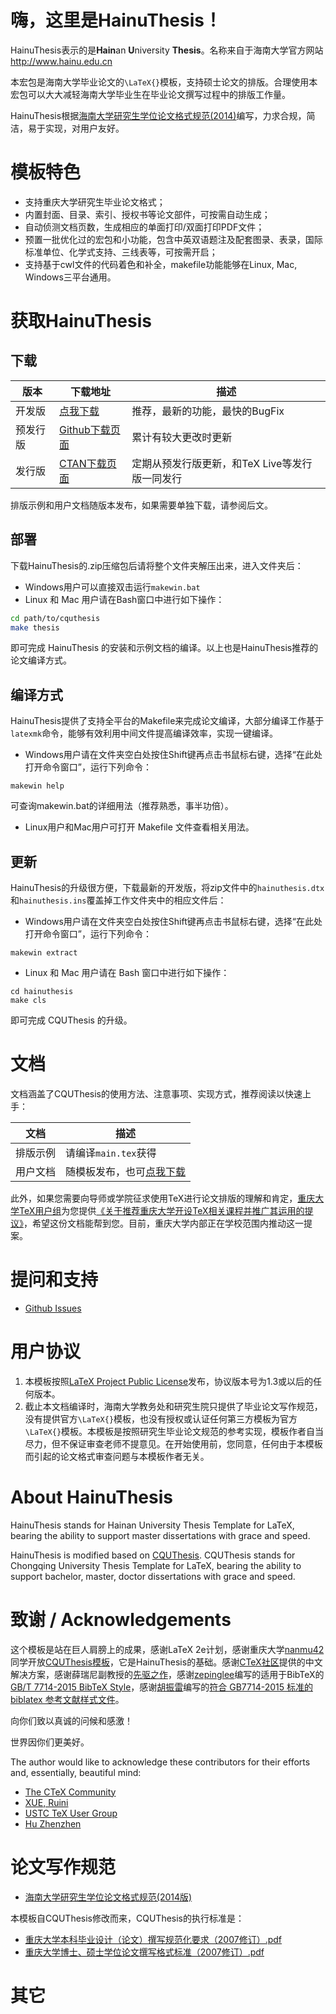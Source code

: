 # 嗨，这里是HainuThesis！

<!--
[![CTAN release](https://img.shields.io/ctan/v/cquthesis.svg?label=CTAN)](https://www.ctan.org/pkg/cquthesis)
[![GitHub release](https://img.shields.io/github/release/nanmu42/cquthesis.svg?label=Github)](https://github.com/nanmu42/CQUThesis/releases/latest)
[![GitHub commits](https://img.shields.io/github/commits-since/nanmu42/CQUThesis/v1.16.svg)](https://github.com/nanmu42/CQUThesis/commits/master)
[![DOI](https://zenodo.org/badge/58866503.svg)](https://zenodo.org/badge/latestdoi/58866503)
-->

HainuThesis表示的是**Hain**an **U**niversity **Thesis**。名称来自于海南大学官方网站<http://www.hainu.edu.cn>

本宏包是海南大学毕业论文的`\LaTeX{}`模板，支持硕士论文的排版。合理使用本宏包可以大大减轻海南大学毕业生在毕业论文撰写过程中的排版工作量。
	
HainuThesis根据[海南大学研究生学位论文格式规范(2014)](http://www.hainu.edu.cn/stm/law/2015127/10405391.shtml#1)编写，力求合规，简洁，易于实现，对用户友好。

# 模板特色

* 支持重庆大学研究生毕业论文格式；
* 内置封面、目录、索引、授权书等论文部件，可按需自动生成；
* 自动侦测文档页数，生成相应的单面打印/双面打印PDF文件；
* 预置一批优化过的宏包和小功能，包含中英双语题注及配套图录、表录，国际标准单位、化学式支持、三线表等，可按需开启；
* 支持基于cwl文件的代码着色和补全，makefile功能能够在Linux, Mac, Windows三平台通用。


# 获取HainuThesis

## 下载

版本	|	下载地址	|	描述
---	|	---		|	---
开发版	|[点我下载](https://github.com/irhawks/hainuthesis/zipball/hainu-dev)	|	推荐，最新的功能，最快的BugFix
预发行版 | [Github下载页面](https://github.com/irhawks/HainuThesis/releases) | 累计有较大更改时更新
发行版	|[CTAN下载页面](https://www.ctan.org/pkg/hainuthesis)|	定期从预发行版更新，和TeX Live等发行版一同发行

排版示例和用户文档随版本发布，如果需要单独下载，请参阅后文。

## 部署

下载HainuThesis的.zip压缩包后请将整个文件夹解压出来，进入文件夹后：

* Windows用户可以直接双击运行`makewin.bat`
* Linux 和 Mac 用户请在Bash窗口中进行如下操作：

```bash
cd path/to/cquthesis
make thesis
```

即可完成 HainuThesis 的安装和示例文档的编译。以上也是HainuThesis推荐的论文编译方式。

## 编译方式

HainuThesis提供了支持全平台的Makefile来完成论文编译，大部分编译工作基于`latexmk`命令，能够有效利用中间文件提高编译效率，实现一键编译。

* Windows用户请在文件夹空白处按住Shift键再点击书鼠标右键，选择“在此处打开命令窗口”，运行下列命令：

```
makewin help
```

可查询makewin.bat的详细用法（推荐熟悉，事半功倍）。

* Linux用户和Mac用户可打开 Makefile 文件查看相关用法。


## 更新

HainuThesis的升级很方便，下载最新的开发版，将zip文件中的`hainuthesis.dtx`和`hainuthesis.ins`覆盖掉工作文件夹中的相应文件后：

* Windows用户请在文件夹空白处按住Shift键再点击书鼠标右键，选择“在此处打开命令窗口”，运行下列命令：

```
makewin extract
```

* Linux 和 Mac 用户请在 Bash 窗口中进行如下操作：

```
cd hainuthesis
make cls
```
即可完成 CQUThesis 的升级。


#  文档 

文档涵盖了CQUThesis的使用方法、注意事项、实现方式，推荐阅读以快速上手：

文档 | 描述
--- | ---
排版示例 |	请编译`main.tex`获得
用户文档 |	随模板发布，也可[点我下载](https://github.com/irhawks/HainuThesis/raw/master/hainuthesis.pdf)
 
 此外，如果您需要向导师或学院征求使用TeX进行论文排版的理解和肯定，[重庆大学TeX用户组](http://jq.qq.com/?_wv=1027&k=2HvYu95)为您提供[《关于推荐重庆大学开设TeX相关课程并推广其运用的提议》](https://github.com/CQUtug/TeXProposal)，希望这份文档能帮到您。目前，重庆大学内部正在学校范围内推动这一提案。

# 提问和支持

* [Github Issues](https://github.com/irhawks/HainuThesis/issues)

# 用户协议

1. 本模板按照[LaTeX Project Public License](https://latex-project.org/lppl/lppl-1-3.txt)发布，协议版本号为1.3或以后的任何版本。
2. 截止本文档编译时，海南大学教务处和研究生院只提供了毕业论文写作规范，没有提供官方`\LaTeX{}`模板，也没有授权或认证任何第三方模板为官方`\LaTeX{}`模板。本模板是按照研究生毕业论文规范的参考实现，模板作者自当尽力，但不保证审查老师不提意见。在开始使用前，您同意，任何由于本模板而引起的论文格式审查问题与本模板作者无关。

# About HainuThesis

HainuThesis stands for Hainan University Thesis Template for LaTeX, bearing the ability to support master dissertations with grace and speed.

HainuThesis is modified based on [CQUThesis](https://github.com/nanmu42/CQUThesis). CQUThesis stands for Chongqing University Thesis Template for LaTeX, bearing the ability to support bachelor, master, doctor dissertations with grace and speed.

# 致谢 / Acknowledgements

这个模板是站在巨人肩膀上的成果，感谢LaTeX 2e计划，感谢重庆大学[nanmu42](https://github.com/nanmu42)同学开放[CQUThesis模板](https://github.com/nanmu42/CQUThesis)，它是HainuThesis的基础。感谢[CTeX社区](https://github.com/CTeX-org/ctex-kit)提供的中文解决方案，感谢薛瑞尼副教授的[先驱之作](https://github.com/xueruini/thuthesis)，感谢[zepinglee](https://github.com/zepinglee)编写的适用于BibTeX的[GB/T 7714-2015 BibTeX Style](https://github.com/ustctug/gbt-7714-2015)，感谢[胡振雷](hzzmail@163.com)编写的[符合 GB7714-2015 标准的 biblatex 参考文献样式文件](http://www.ctan.org/pkg/biblatex-gb7714-2015)。

向你们致以真诚的问候和感激！

世界因你们更美好。

The author would like to acknowledge these contributors for their efforts and, essentially, beautiful mind:

* [The CTeX Community](https://github.com/CTeX-org/ctex-kit)
* [XUE, Ruini](https://github.com/xueruini/thuthesis)
* [USTC TeX User Group](https://github.com/ustctug/gbt-7714-2015)
* [Hu Zhen­zhen](https://github.com/hushidong/)

# 论文写作规范

* [海南大学研究生学位论文格式规范(2014版)](http://www.hainu.edu.cn/stm/law/2015127/10405391.shtml#1)

本模板自CQUThesis修改而来，CQUThesis的执行标准是：

- [重庆大学本科毕业设计（论文）撰写规范化要求（2007修订）.pdf](https://github.com/nanmu42/CQUThesis/files/644308/2007.pdf)
- [重庆大学博士、硕士学位论文撰写格式标准（2007修订）.pdf](https://github.com/nanmu42/CQUThesis/files/644309/2007.pdf)

# 其它
